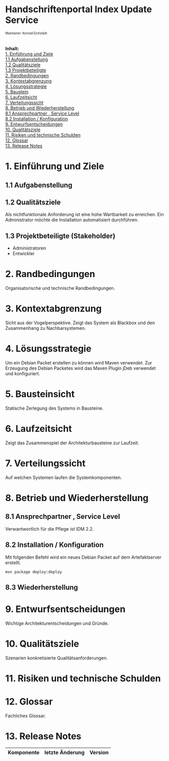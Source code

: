 # Handschriftenportal Index Update Service
<sub><sub>Maintainer: Konrad Eichstädt</sub></sub>  
<br/>
<br/>
**Inhalt:**  
[1. Einführung und Ziele ](#1-einf%C3%BChrung-und-ziele)<br/>
[1.1 Aufgabenstellung](#11-aufgabenstellung)<br/>
[1.2 Qualitätsziele ](#12-qualit%C3%A4tsziele)<br/>
[1.3 Projektbeteiligte ](#13-projektbeteiligte-stakeholder)        
[2. Randbedingungen ](#2-randbedingungen)<br/>
[3. Kontextabgrenzung](#3-kontextabgrenzung)<br/>
[4. Lösungsstrategie](#4-l%C3%B6sungsstrategie)<br/>
[5. Baustein](#5-bausteinsicht)<br/>
[6. Laufzeitsicht](#6-laufzeitsicht)<br/>
[7. Verteilungssicht](#7-verteilungssicht)<br/>
[8. Betrieb und Wiederherstellung](#8-betrieb-und-wiederherstellung)<br/>
[8.1 Ansprechpartner , Service Level](#81-ansprechpartner-service-level)<br/>
[8.2 Installation / Konfiguration](#82-installation-konfiguration)<br/>
[9. Entwurfsentscheidungen](#9-entwurfsentscheidungen)<br/>
[10. Qualitätsziele](#10-qualit%C3%A4tsziele)<br/>
[11. Risiken und technische Schulden](#11-risiken-und-technische-schulden)<br/>
[12. Glossar](#12-glossar)<br/>
[13. Release Notes](#13-release-notes)<br/>

# 1. Einführung und Ziele #
  
## 1.1 Aufgabenstellung ##
  
## 1.2 Qualitätsziele ##
Als nichtfunktionale Anforderung ist eine hohe Wartbarkeit zu erreichen. Ein Administrator möchte die Installation automatisiert durchführen.   
## 1.3 Projektbeteiligte (Stakeholder) ##
 * Administratoren
 * Entwickler 
# 2. Randbedingungen
Organisatorische und technische Randbedingungen. 
# 3. Kontextabgrenzung
Sicht aus der Vogelperspektive. Zeigt das System als Blackbox und den Zusammenhang zu Nachbarsystemen. 
# 4. Lösungsstrategie
Um ein Debian Packet erstellen zu können wird Maven verwendet. Zur Erzeugung des Debian Packetes wird das Maven Plugin jDeb verwendet und konfiguriert. 
# 5. Bausteinsicht
Statische Zerlegung des Systems in Bausteine.  
# 6. Laufzeitsicht
Zeigt das Zusammenspiel der Architekturbausteine zur Laufzeit. 
# 7. Verteilungssicht
Auf welchen Systemen laufen die Systemkomponenten. 
# 8. Betrieb und Wiederherstellung #
## 8.1 Ansprechpartner , Service Level
Verwantwortlich für die Pflege ist IDM 2.2.  
## 8.2 Installation / Konfiguration ##
Mit folgenden Befehl wird ein neues Debian Packet auf dem Artefaktserver erstellt. 

    mvn package deploy:deploy
    

        
## 8.3 Wiederherstellung ##
# 9. Entwurfsentscheidungen
Wichtige Architekturentscheidungen und Gründe. 
# 10. Qualitätsziele
Szenarien konkretisierte Qualitätsanforderungen. 
# 11. Risiken und technische Schulden
# 12. Glossar
Fachliches Glossar. 
# 13. Release Notes
| Komponente        | letzte Änderung           | Version  |
| ------------- |:-------------:| -----:|
